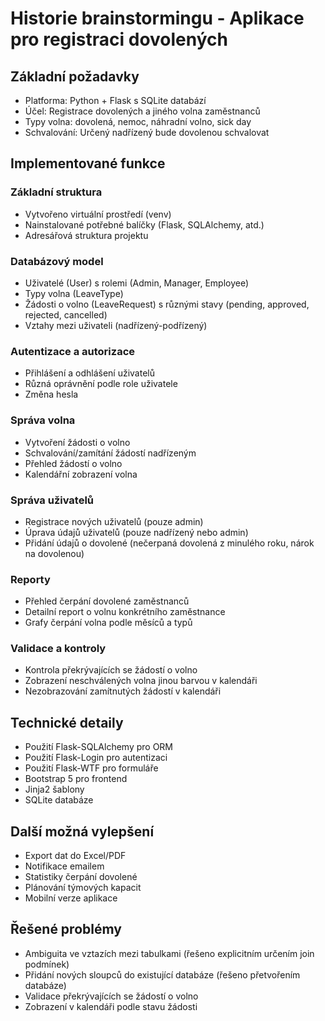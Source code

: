 # Historie brainstormingu - Aplikace pro registraci dovolených

## Základní požadavky
- Platforma: Python + Flask s SQLite databází
- Účel: Registrace dovolených a jiného volna zaměstnanců
- Typy volna: dovolená, nemoc, náhradní volno, sick day
- Schvalování: Určený nadřízený bude dovolenou schvalovat

## Implementované funkce

### Základní struktura
- Vytvořeno virtuální prostředí (venv)
- Nainstalované potřebné balíčky (Flask, SQLAlchemy, atd.)
- Adresářová struktura projektu

### Databázový model
- Uživatelé (User) s rolemi (Admin, Manager, Employee)
- Typy volna (LeaveType)
- Žádosti o volno (LeaveRequest) s různými stavy (pending, approved, rejected, cancelled)
- Vztahy mezi uživateli (nadřízený-podřízený)

### Autentizace a autorizace
- Přihlášení a odhlášení uživatelů
- Různá oprávnění podle role uživatele
- Změna hesla

### Správa volna
- Vytvoření žádosti o volno
- Schvalování/zamítání žádostí nadřízeným
- Přehled žádostí o volno
- Kalendářní zobrazení volna

### Správa uživatelů
- Registrace nových uživatelů (pouze admin)
- Úprava údajů uživatelů (pouze nadřízený nebo admin)
- Přidání údajů o dovolené (nečerpaná dovolená z minulého roku, nárok na dovolenou)

### Reporty
- Přehled čerpání dovolené zaměstnanců
- Detailní report o volnu konkrétního zaměstnance
- Grafy čerpání volna podle měsíců a typů

### Validace a kontroly
- Kontrola překrývajících se žádostí o volno
- Zobrazení neschválených volna jinou barvou v kalendáři
- Nezobrazování zamítnutých žádostí v kalendáři

## Technické detaily
- Použití Flask-SQLAlchemy pro ORM
- Použití Flask-Login pro autentizaci
- Použití Flask-WTF pro formuláře
- Bootstrap 5 pro frontend
- Jinja2 šablony
- SQLite databáze

## Další možná vylepšení
- Export dat do Excel/PDF
- Notifikace emailem
- Statistiky čerpání dovolené
- Plánování týmových kapacit
- Mobilní verze aplikace

## Řešené problémy
- Ambiguita ve vztazích mezi tabulkami (řešeno explicitním určením join podmínek)
- Přidání nových sloupců do existující databáze (řešeno přetvořením databáze)
- Validace překrývajících se žádostí o volno
- Zobrazení v kalendáři podle stavu žádosti
